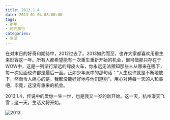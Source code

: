 ```yaml
---
title: 2013.1.4
date: 2013-01-04 08:00:00
tags: 
- 新年
- 时光旅行
categories: 
- 生活
---
```

在对末日的好奇和期待中，2012过去了。2013如约而至，也许大家都喜欢用重生来形容这一年。所有人都希望能有一次重生重新开始的机会，很可惜那只存在于WOW中，这是一列渐行渐远的绿皮火车，你永远无法预知那些人从哪来在哪下，每一次见面也许都是最后一面。正如少年派中的那句话：“人生也许就是不断地放下，然而令人痛心的是，我都没能好好地与他们道别”。用心对待每一天的人和事吧，毕竟，这没有重来的机会。

2013.1.4，传说中的爱你一生一世，也是我又一岁的新开始。这一天，杭州漫天飞雪；这一天，生活又将开始。

![2013](https://v.moring.pw/mchen/img/2013/7c8d19f7jw1e0ggduucb0j-300x200.jpg)
